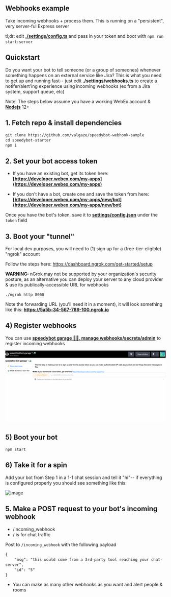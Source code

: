 ## Webhooks example

Take incoming webhooks + process them. This is running on a "persistent", very server-ful Express server

tl;dr: edit **[./settings/config.ts](./settings/config.ts)** and pass in your token and boot with `npm run start:server`

## Quickstart

Do you want your bot to tell someone (or a group of someones) whenever something happens on an external service like Jira? This is what you need to get up and running fast-- just edit **[./settings/webhooks.ts](./settings/webhooks.ts)** to create a notifer/alert'ing experience using incoming webhooks (ex from a Jira system, support queue, etc)

Note: The steps below assume you have a working WebEx account & **[Nodejs](https://nodejs.org/en/download/)** 12+

## 1. Fetch repo & install dependencies

```
git clone https://github.com/valgaze/speedybot-webhook-sample
cd speedybot-starter
npm i
```

## 2. Set your bot access token

- If you have an existing bot, get its token here: **[https://developer.webex.com/my-apps](https://developer.webex.com/my-apps)**

- If you don't have a bot, create one and save the token from here: **[https://developer.webex.com/my-apps/new/bot](https://developer.webex.com/my-apps/new/bot)**

Once you have the bot's token, save it to **[settings/config.json](./settings/config.json)** under the `token` field

## 3. Boot your "tunnel"

For local dev purposes, you will need to (1) sign up for a (free-tier-eligible) "ngrok" account

Follow the steps here: https://dashboard.ngrok.com/get-started/setup

**WARNING:** nGrok may not be supported by your organization's security posture, as an alternative you can deploy your server to any cloud provider & use its publically-accessible URL for webhooks

```
./ngrok http 8000
```

Note the forwarding URL (you'll need it in a moment), it will look something like this: **https://5a5b-34-567-789-100.ngrok.io**

## 4) Register webhooks

You can use **[speedybot garage 🔧🤖, manage webhooks/secrets/admin](https://codepen.io/valgaze/pen/MWVjEZV)** to register incoming webhooks

![image](./../../docs/assets/speedybot_garage_demo.gif)

## 5) Boot your bot

```
npm start
```

## 6) Take it for a spin

Add your bot from Step 1 in a 1-1 chat session and tell it "hi"-- if everything is configured properly you should see something like this:

![image](https://raw.githubusercontent.com/valgaze/speedybot/master/docs/assets/healthcheck.gif)

## 5. Make a POST request to your bot's incoming webhook

- /incoming_webhook
- / is for chat traffic

Post to `/incoming_webhook` with the following payload

```
{
	"msg": "this would come from a 3rd-party tool reaching your chat-server",
	"id": "5"
}
```

- You can make as many other webhooks as you want and alert people & rooms
